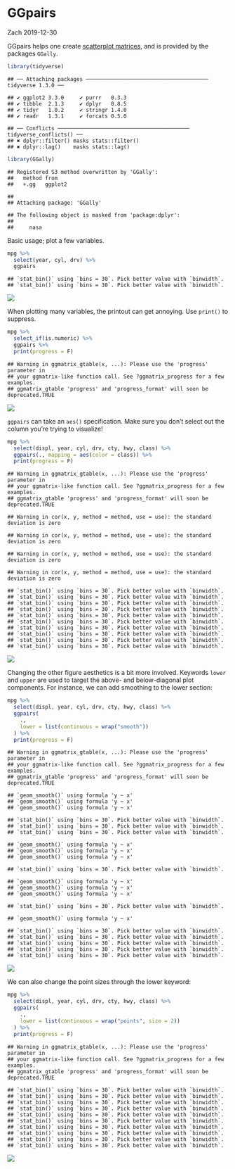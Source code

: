 GGpairs
================
Zach
2019-12-30

GGpairs helps one create [scatterplot
matrices](https://en.wikipedia.org/wiki/Scatter_plot#Scatter_plot_matrices),
and is provided by the packages
    `GGally`.

``` r
library(tidyverse)
```

    ## ── Attaching packages ─────────────────────────────────────── tidyverse 1.3.0 ──

    ## ✔ ggplot2 3.3.0     ✔ purrr   0.3.3
    ## ✔ tibble  2.1.3     ✔ dplyr   0.8.5
    ## ✔ tidyr   1.0.2     ✔ stringr 1.4.0
    ## ✔ readr   1.3.1     ✔ forcats 0.5.0

    ## ── Conflicts ────────────────────────────────────────── tidyverse_conflicts() ──
    ## ✖ dplyr::filter() masks stats::filter()
    ## ✖ dplyr::lag()    masks stats::lag()

``` r
library(GGally)
```

    ## Registered S3 method overwritten by 'GGally':
    ##   method from   
    ##   +.gg   ggplot2

    ## 
    ## Attaching package: 'GGally'

    ## The following object is masked from 'package:dplyr':
    ## 
    ##     nasa

Basic usage; plot a few variables.

``` r
mpg %>%
  select(year, cyl, drv) %>%
  ggpairs
```

    ## `stat_bin()` using `bins = 30`. Pick better value with `binwidth`.
    ## `stat_bin()` using `bins = 30`. Pick better value with `binwidth`.

![](ggpairs_files/figure-gfm/vis-basic-1.png)<!-- -->

When plotting many variables, the printout can get annoying. Use
`print()` to suppress.

``` r
mpg %>%
  select_if(is.numeric) %>%
  ggpairs %>%
  print(progress = F)
```

    ## Warning in ggmatrix_gtable(x, ...): Please use the 'progress' parameter in
    ## your ggmatrix-like function call. See ?ggmatrix_progress for a few examples.
    ## ggmatrix_gtable 'progress' and 'progress_format' will soon be deprecated.TRUE

![](ggpairs_files/figure-gfm/vis-select-1.png)<!-- -->

`ggpairs` can take an `aes()` specification. Make sure you don’t select
out the column you’re trying to visualize\!

``` r
mpg %>%
  select(displ, year, cyl, drv, cty, hwy, class) %>%
  ggpairs(., mapping = aes(color = class)) %>%
  print(progress = F)
```

    ## Warning in ggmatrix_gtable(x, ...): Please use the 'progress' parameter in
    ## your ggmatrix-like function call. See ?ggmatrix_progress for a few examples.
    ## ggmatrix_gtable 'progress' and 'progress_format' will soon be deprecated.TRUE

    ## Warning in cor(x, y, method = method, use = use): the standard deviation is zero
    
    ## Warning in cor(x, y, method = method, use = use): the standard deviation is zero
    
    ## Warning in cor(x, y, method = method, use = use): the standard deviation is zero
    
    ## Warning in cor(x, y, method = method, use = use): the standard deviation is zero

    ## `stat_bin()` using `bins = 30`. Pick better value with `binwidth`.
    ## `stat_bin()` using `bins = 30`. Pick better value with `binwidth`.
    ## `stat_bin()` using `bins = 30`. Pick better value with `binwidth`.
    ## `stat_bin()` using `bins = 30`. Pick better value with `binwidth`.
    ## `stat_bin()` using `bins = 30`. Pick better value with `binwidth`.
    ## `stat_bin()` using `bins = 30`. Pick better value with `binwidth`.
    ## `stat_bin()` using `bins = 30`. Pick better value with `binwidth`.
    ## `stat_bin()` using `bins = 30`. Pick better value with `binwidth`.
    ## `stat_bin()` using `bins = 30`. Pick better value with `binwidth`.
    ## `stat_bin()` using `bins = 30`. Pick better value with `binwidth`.

![](ggpairs_files/figure-gfm/vis-aes-1.png)<!-- -->

Changing the other figure aesthetics is a bit more involved. Keywords
`lower` and `upper` are used to target the above- and below-diagonal
plot components. For instance, we can add smoothing to the lower
section:

``` r
mpg %>%
  select(displ, year, cyl, drv, cty, hwy, class) %>%
  ggpairs(
    .,
    lower = list(continuous = wrap("smooth"))
  ) %>%
  print(progress = F)
```

    ## Warning in ggmatrix_gtable(x, ...): Please use the 'progress' parameter in
    ## your ggmatrix-like function call. See ?ggmatrix_progress for a few examples.
    ## ggmatrix_gtable 'progress' and 'progress_format' will soon be deprecated.TRUE

    ## `geom_smooth()` using formula 'y ~ x'
    ## `geom_smooth()` using formula 'y ~ x'
    ## `geom_smooth()` using formula 'y ~ x'

    ## `stat_bin()` using `bins = 30`. Pick better value with `binwidth`.
    ## `stat_bin()` using `bins = 30`. Pick better value with `binwidth`.
    ## `stat_bin()` using `bins = 30`. Pick better value with `binwidth`.

    ## `geom_smooth()` using formula 'y ~ x'
    ## `geom_smooth()` using formula 'y ~ x'
    ## `geom_smooth()` using formula 'y ~ x'

    ## `stat_bin()` using `bins = 30`. Pick better value with `binwidth`.

    ## `geom_smooth()` using formula 'y ~ x'
    ## `geom_smooth()` using formula 'y ~ x'
    ## `geom_smooth()` using formula 'y ~ x'

    ## `stat_bin()` using `bins = 30`. Pick better value with `binwidth`.

    ## `geom_smooth()` using formula 'y ~ x'

    ## `stat_bin()` using `bins = 30`. Pick better value with `binwidth`.
    ## `stat_bin()` using `bins = 30`. Pick better value with `binwidth`.
    ## `stat_bin()` using `bins = 30`. Pick better value with `binwidth`.
    ## `stat_bin()` using `bins = 30`. Pick better value with `binwidth`.
    ## `stat_bin()` using `bins = 30`. Pick better value with `binwidth`.

![](ggpairs_files/figure-gfm/vis-lower-smooth-1.png)<!-- -->

We can also change the point sizes through the lower keyword:

``` r
mpg %>%
  select(displ, year, cyl, drv, cty, hwy, class) %>%
  ggpairs(
    .,
    lower = list(continuous = wrap("points", size = 2))
  ) %>%
  print(progress = F)
```

    ## Warning in ggmatrix_gtable(x, ...): Please use the 'progress' parameter in
    ## your ggmatrix-like function call. See ?ggmatrix_progress for a few examples.
    ## ggmatrix_gtable 'progress' and 'progress_format' will soon be deprecated.TRUE

    ## `stat_bin()` using `bins = 30`. Pick better value with `binwidth`.
    ## `stat_bin()` using `bins = 30`. Pick better value with `binwidth`.
    ## `stat_bin()` using `bins = 30`. Pick better value with `binwidth`.
    ## `stat_bin()` using `bins = 30`. Pick better value with `binwidth`.
    ## `stat_bin()` using `bins = 30`. Pick better value with `binwidth`.
    ## `stat_bin()` using `bins = 30`. Pick better value with `binwidth`.
    ## `stat_bin()` using `bins = 30`. Pick better value with `binwidth`.
    ## `stat_bin()` using `bins = 30`. Pick better value with `binwidth`.
    ## `stat_bin()` using `bins = 30`. Pick better value with `binwidth`.
    ## `stat_bin()` using `bins = 30`. Pick better value with `binwidth`.

![](ggpairs_files/figure-gfm/vis-lower-point-size-1.png)<!-- -->
